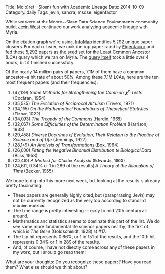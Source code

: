 Title: Mo(o)re(--Sloan) fun with Academic Lineage
Date: 2014-10-09
Category: daily
Tags: jevin, sandra, msdse, eigenfactor

While we were at the Moore--Sloan Data Science Environments community build, [Jevin West](http://r.halper.in/coauth/jevin) continued our work analyzing academic lineage with Myria.

On the citation graph we're using, [InfoMap](http://www.mapequation.org/code.html) identifies 5,292 unique paper clusters. For each cluster, we took the top paper rated by [Eigenfactor](http://www.eigenfactor.org/) and fed these 5,292 papers as the seed set for the Least Common Ancestor (LCA) query which we ran on Myria. The [query itself](https://demo.myria.cs.washington.edu/queries?max=35111&limit=1) took a little over 4 hours, but it finished successfully.

Of the nearly 14 million pairs of papers, 7.1M of them have a common ancestor--a hit rate of about 50%.  Among these 7.1M LCAs, here are the ten most frequent papers (and their frequencies):

1. (47,129) _Some Methods for Strengthening the Common 𝝌<sup>2</sup> Tests_ (Cochran, 1954)
1. (35,585) _The Evolution of Reciprocal Altruism_ (Trivers, 1971)
1. (34,195) _On the Mathematical Foundations of Theoretical Statistics_ (Fisher, 1922)
1. (34,093) _The Tragedy of the Commons_ (Hardin, 1968)
1. (32,067) _Some Difficulties of the Determination Problem_ (Harrison, 1933)
1. (29,458) _Diverse Doctrines of Evolution, Their Relation to the Practice of Science and of Life_ (Jennings, 1927)
1. (28,149) _An Analysis of Transformations_ (Box, 1964)
1. (26,000) _Fitting the Negative Binomial Distribution to Biological Data_ (Bliss, 1953)
1. (25,410) _A Method for Cluster Analysis_ (Edwards, 1965)
1. (24,611, 0.34% or 1 in 289 of the results) _A Theory of the Allocation of Time_ (Becker, 1965)

We hope to dig into this more next week, but looking at the results is already pretty fascinating:

* These papers are generally highly cited, but (paraphrasing Jevin) may not be currently recognized as the very top according to standard citation metrics.
* The time range is pretty interesting -- early to mid 20th century all around.
* Mathematics and statistics seems to dominate this part of the list. We do see some more fundamental life science papers nearby, the first of which is _The Gene_ (Goldschmidt, 1928) at #17.
* The top hit represents 0.66%, or 1 in 151 of the results, and the 10th hit represents 0.34% or 1 in 289 of the results.
* And, of course, I have not directly come across any of these papers in my work, but I should go read them!

What are your thoughts: Do you recognize these papers? Have you read them? What else should we think about?